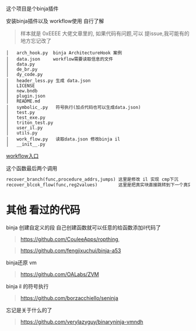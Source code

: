 
这个项目是个binja插件

安装binja插件以及 workflow使用 自行了解

>样本就是 0xEEEE 大佬文章里的, 如果代码有问题,可以 提issue,我可能有的地方忘记改了

```angular2html
│   arch_hook.py  binja ArchitectureHook 案例
│   data.json     workflow需要读取信息的文件
│   data.py
│   de_br.py
│   dy_code.py
│   header_less.py 生成 data.json
│   LICENSE
│   new.bndb
│   plugin.json
│   README.md
│   symbolic_.py   符号执行(加点代码也可以生成data.json)
│   test.py
│   test_exe.py
│   triton_test.py
│   user_il.py
│   utils.py
│   work_flow.py   读取data.json 修改binja il
│   __init__.py

```



[workflow入口](https://github.com/zhuzhu-Top/deobf/blob/506eb3273f2c490946b24f9914fbf61bb14553a5/work_flow.py#L226)

这个函数最后两个调用
```python
recover_branch(func,procedure_addrs,jumps) 这里是修改 il 实现 cmp下沉
recover_blcok_flow(func,reg2values)        这里是把真实块直接跳转到下一个真实块
```


# 其他 看过的代码
binja 创建自定义的段 
自己创建函数就可以任意的给函数添加il代码了
> https://github.com/CouleeApps/ropthing,


> https://github.com/fengjixuchui/binja-a53

binja还原 vm
> https://github.com/OALabs/ZVM

binja il 的符号执行
> https://github.com/borzacchiello/seninja

忘记是关于什么的了
> https://github.com/verylazyguy/binaryninja-vmndh